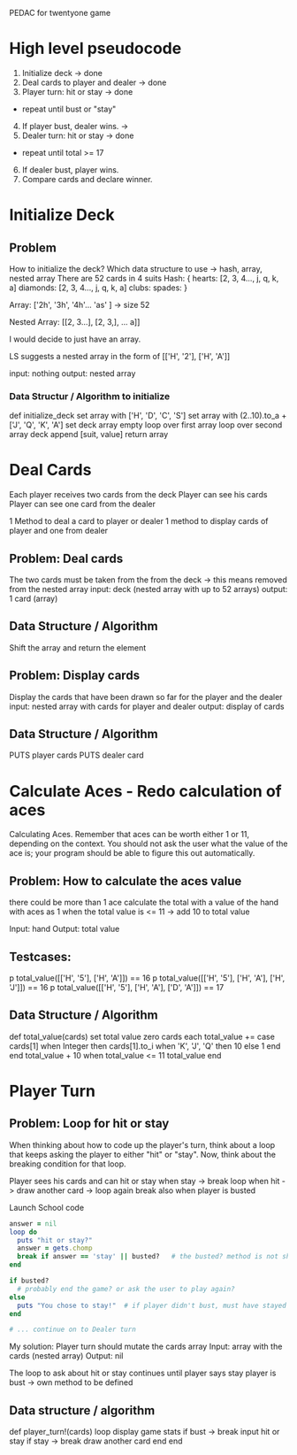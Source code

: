 PEDAC for twentyone game

# High level pseudocode
1. Initialize deck -> done
2. Deal cards to player and dealer -> done
3. Player turn: hit or stay -> done
  - repeat until bust or "stay"
4. If player bust, dealer wins. -> 
5. Dealer turn: hit or stay -> done
  - repeat until total >= 17
6. If dealer bust, player wins.
7. Compare cards and declare winner.

# Initialize Deck
## Problem
How to initialize the deck?
Which data structure to use -> hash, array, nested array
There are 52 cards in 4 suits
Hash:
{
    hearts: [2, 3, 4..., j, q, k, a]
    diamonds: [2, 3, 4..., j, q, k, a]
    clubs: 
    spades: 
}

Array:
['2h', '3h', '4h'... 'as' ] -> size 52

Nested Array:
[[2, 3...], [2, 3,], ... a]]

I would decide to just have an array.

LS suggests a nested array in the form of
[['H', '2'], ['H', 'A']]

input: nothing
output: nested array

### Data Structur / Algorithm to initialize
def initialize_deck
  set array with ['H', 'D', 'C', 'S']
  set array with (2..10).to_a + ['J', 'Q', 'K', 'A']
  set deck array empty
  loop over first array
    loop over second array
      deck append [suit, value]
  return array

# Deal Cards
Each player receives two cards from the deck
Player can see his cards
Player can see one card from the dealer

1 Method to deal a card to player or dealer
1 method to display cards of player and one from dealer

## Problem: Deal cards
The two cards must be taken from the from the deck -> this means removed from the nested array
input: deck (nested array with up to 52 arrays)
output: 1 card (array)

## Data Structure / Algorithm
Shift the array and return the element


## Problem: Display cards
Display the cards that have been drawn so far for the player and the dealer
input: nested array with cards for player and dealer
output: display of cards

## Data Structure / Algorithm
PUTS player cards
PUTS dealer card


# Calculate Aces - Redo calculation of aces
Calculating Aces. Remember that aces can be worth either 1 or 11, depending on the context. You should not ask the user what the value of the ace is; your program should be able to figure this out automatically.

## Problem: How to calculate the aces value
there could be more than 1 ace
calculate the total with a value of the hand with aces as 1 
when the total value is <= 11 -> add 10 to total value

Input: hand
Output: total value

## Testcases:
p total_value([['H', '5'], ['H', 'A']]) == 16
p total_value([['H', '5'], ['H', 'A'], ['H', 'J']]) == 16
p total_value([['H', '5'], ['H', 'A'], ['D', 'A']]) == 17

## Data Structure / Algorithm
def total_value(cards)
  set total value zero
  cards each
    total_value += case cards[1]
                   when Integer then cards[1].to_i
                   when 'K', 'J', 'Q' then 10
                   else 1
                   end
  end
  total_value + 10 when total_value <= 11
  total_value
end

# Player Turn
## Problem: Loop for hit or stay
When thinking about how to code up the player's turn, think about a loop that keeps asking the player to either "hit" or "stay". Now, think about the breaking condition for that loop. 

Player sees his cards and can hit or stay
when stay -> break loop
when hit -> draw another card -> loop again
break also when player is busted

Launch School code
```ruby
answer = nil
loop do
  puts "hit or stay?"
  answer = gets.chomp
  break if answer == 'stay' || busted?   # the busted? method is not shown
end

if busted?
  # probably end the game? or ask the user to play again?
else
  puts "You chose to stay!"  # if player didn't bust, must have stayed to get here
end

# ... continue on to Dealer turn
```
My solution:
Player turn should mutate the cards array
Input: array with the cards (nested array)
Output: nil

The loop to ask about hit or stay continues until
  player says stay
  player is bust -> own method to be defined

## Data structure / algorithm
def player_turn!(cards)
  loop
  display game stats
  if bust -> break
  input hit or stay
  if stay -> break
  draw another card
  end
end




